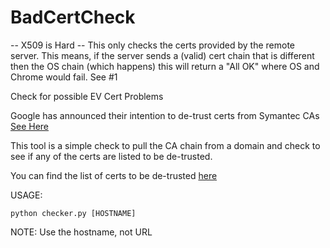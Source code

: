 # BadCertCheck

-- X509 is Hard -- 
This only checks the certs provided by the remote server. This means, if the server sends a (valid) cert chain that is different then the OS chain (which happens) this will return a "All OK" where OS and Chrome would fail. See #1

Check for possible EV Cert Problems

Google has announced their intention to de-trust certs from Symantec CAs [See Here](https://groups.google.com/a/chromium.org/forum/m/#!msg/blink-dev/eUAKwjihhBs/rpxMXjZHCQAJ)

This tool is a simple check to pull the CA chain from a domain and check to see if any of the certs are listed to be de-trusted. 

You can find the list of certs to be de-trusted [here](https://chromium.googlesource.com/chromium/src/+/master/net/data/ssl/symantec/roots/)

USAGE:

`python checker.py [HOSTNAME]`

NOTE: Use the hostname, not URL


